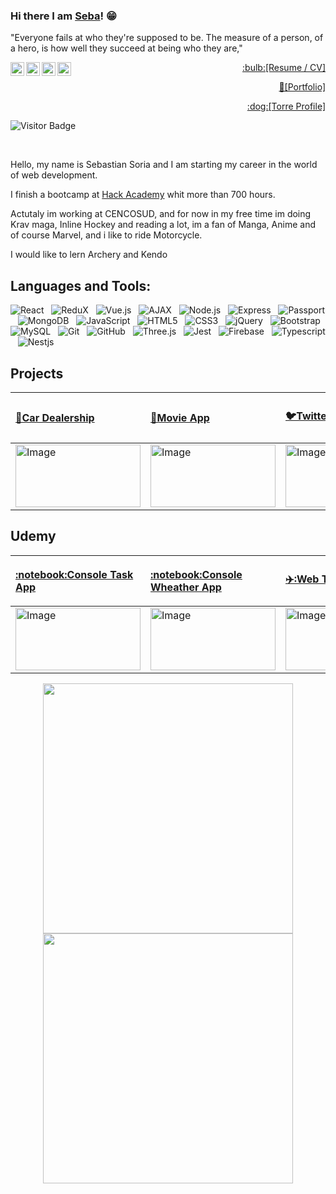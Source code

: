 ### Hi there I am [Seba](https://github.com/soriagorgoroso)! 😁
<!--  <img src="https://media.giphy.com/media/hvRJCLFzcasrR4ia7z/giphy.gif" width="5px"> -->
<p>"Everyone fails at who they're supposed to be. The measure of a person, of a hero, is how well they succeed at being who they are,"</p>
<a href="https://www.instagram.com/">
  <img align="left" alt="Sebastian's Instagram" width="22px" src="https://raw.githubusercontent.com/hussainweb/hussainweb/main/icons/instagram.png" />
</a>
<a href="https://discordapp.com/users/Zombie48#1820">
  <img align="left" alt="Sebastian's Discord" width="22px" src="https://raw.githubusercontent.com/peterthehan/peterthehan/master/assets/discord.svg" />
</a>
<a href="https://twitter.com/SebaHCK">
  <img align="left" alt="Sebastian Soria | Twitter" width="22px" src="https://raw.githubusercontent.com/peterthehan/peterthehan/master/assets/twitter.svg" />
</a>



<a href="https://www.linkedin.com/in/soriagorgoroso/">
  <img align="left" alt="Sebastian's LinkedIN" width="22px" src="https://raw.githubusercontent.com/peterthehan/peterthehan/master/assets/linkedin.svg" />
</a><p  align="right" >
 <a  href="https://bit.ly/3LC8Wqw">    :bulb:[Resume / CV]   </a>
</p>
</a><p  align="right" >
 <a  href="https://bit.ly/37kAkL9
">    💪[Portfolio]   </a>
</p>
<p  align="right" >
 <a  href="https://torre.co/soriagorgoroso
">    :dog:[Torre Profile]   </a>
</p>

![Visitor Badge](https://visitor-badge.laobi.icu/badge?page_id=soriagorgoroso.soriagorgoroso)

<br>

<p>
Hello, my name is Sebastian Soria and I am starting my career in the world of web development.
</p>

<p>
I finish a bootcamp at <a href="https://ha.dev/">Hack Academy</a> whit more than 700 hours.
</p>
<p>
Actutaly im working at CENCOSUD, and for now in my free time im doing Krav maga, Inline Hockey and reading a lot, im a fan of Manga, Anime and of course Marvel, and i like to ride Motorcycle.
</p>
<p>
I would like to lern Archery and Kendo
</p>
<p>

</p>

## **Languages and Tools:** <br>
![React](https://img.shields.io/badge/-React-black?logo=React&style=social)&nbsp;&nbsp;
![ReduX](https://img.shields.io/badge/-ReduX-black?logo=ReduX&style=social)&nbsp;&nbsp;
![Vue.js](https://img.shields.io/badge/-Vue.js-black?logo=Vue.js&style=social)&nbsp;&nbsp;
![AJAX](https://img.shields.io/badge/-AJAX-black?logo=AJAX&style=social)&nbsp;&nbsp;
![Node.js](https://img.shields.io/badge/-Node.js-black?logo=node.js&style=social)&nbsp;&nbsp;
![Express](https://img.shields.io/badge/-Express-black?logo=Express&style=social)&nbsp;&nbsp;
![Passport](https://img.shields.io/badge/-Passport-black?logo=Passport&style=social)&nbsp;&nbsp;
![MongoDB](https://img.shields.io/badge/-MongoDB-black?logo=MongoDB&style=social)&nbsp;&nbsp;
![JavaScript](https://img.shields.io/badge/-JavaScript-black?logo=javascript&style=social)&nbsp;&nbsp;
![HTML5](https://img.shields.io/badge/-HTML5-black?logo=html5&style=social)&nbsp;&nbsp;
![CSS3](https://img.shields.io/badge/-CSS3-black?logo=css3&style=social)&nbsp;&nbsp;
![jQuery](https://img.shields.io/badge/-jQuery-black?logo=jquery&style=social)&nbsp;&nbsp;
![Bootstrap](https://img.shields.io/badge/-Bootstrap-black?logo=bootstrap&style=social)&nbsp;&nbsp;
![MySQL](https://img.shields.io/badge/-MySQL-black?logo=mysql&style=social)&nbsp;&nbsp;
![Git](https://img.shields.io/badge/-Git-black?logo=git&style=social)&nbsp;&nbsp;
![GitHub](https://img.shields.io/badge/-GitHub-black?logo=github&style=social)&nbsp;&nbsp;
![Three.js](https://img.shields.io/badge/-Three.js-black?logo=Three.js&style=social)&nbsp;&nbsp;
![Jest](https://img.shields.io/badge/-Jest-black?logo=Jest&style=social)&nbsp;&nbsp;
![Firebase](https://img.shields.io/badge/-Firebase-black?logo=Firebase&style=social)&nbsp;&nbsp;
![Typescript](https://img.shields.io/badge/-Typescript-black?logo=Typescript&style=social)&nbsp;&nbsp;
![Nestjs](https://img.shields.io/badge/-Nestjs-black?logo=Nestjs&style=social)&nbsp;&nbsp;

## **Projects** <br>


<table class="tg">
<thead>
  <tr>
    <th class="tg-0pky"><p align = "start">
<a  href="https://proyectofinalha2021.netlify.app">    🚗Car Dealership   </a>
</p></th>
    <th class="tg-0pky"><p align = "start">
<a  href="https://bit.ly/3LEXfj0">    🍿Movie App   </a>
</p></th>
    <th class="tg-0pky"><p align = "start">
<a  href="https://bit.ly/3O6k29m">    🐦Twitter Clone    </a><br>
</p></th>
    <th class="tg-0pky"><p align = "start">
<a  href="https://bit.ly/3KcrXzv">    🍺E-Commerce   </a><br>
<a  href="https://bit.ly/37iaMhy">    💾E-Commerce/API  </a>
   
</p></th>
    <th class="tg-0pky"><p align = "start">
<a  href="https://bit.ly/3u9zb1u">    📝E-Commerce </br>Dashboard   </a><br>
  
</p></th>
  </tr>
</thead>
<tbody>
 <tr>
    <td class="tg-0pky"><img src="https://github.com/soriagorgoroso/soriagorgoroso/blob/main/img/Cardealership.png?raw=true" alt="Image" width="200" height="100"></td>
    <td class="tg-0pky"><img src="https://github.com/soriagorgoroso/soriagorgoroso/blob/main/img/hackflix.png?raw=true" alt="Image" width="200" height="100"></td>
    <td class="tg-0pky"><img src="https://github.com/soriagorgoroso/soriagorgoroso/blob/main/img/twiiter.png?raw=true" alt="Image" width="200" height="100"></td>
    <td class="tg-0pky"><img src="https://github.com/soriagorgoroso/soriagorgoroso/blob/main/img/hackbier.png?raw=true" alt="Image" width="200" height="100"></td>
    <td class="tg-8bgf"><img src="https://github.com/soriagorgoroso/soriagorgoroso/blob/main/img/dashboard.png?raw=true" alt="Image" width="200" height="100"></td>
  </tr>
</tbody>
</tbody>
</table>

## **Udemy** <br>


<table class="tg">
<thead>
  <tr>
   <th class="tg-0pky"><p align = "start">
      <a  href="https://github.com/soriagorgoroso/consoleTask">   :notebook:Console Task App  </a>
   </th>  
   <th class="tg-0pky"><p align = "start">
      <a  href="https://github.com/soriagorgoroso/consoleWheather">   :notebook:Console Wheather App  </a>
   </th>
   <th class="tg-0pky"><p align = "start">
      <a  href="https://bit.ly/3OCzklH">   ✈️:Web Trip  </a>
   </th>
   <th class="tg-0pky"><p align = "start">
      <a  href="https://bit.ly/3PF1XPa">   :alien:Gif App   </a>
      <br>
      <a  href="https://github.com/soriagorgoroso/gifAppJest">   :alien:Gif App Jest  </a>
   </th>
  </tr>
</thead>
<tbody>
 <tr>
    <td class="tg-0pky"><img src="https://github.com/soriagorgoroso/soriagorgoroso/blob/main/img/Screenshot%202022-06-21%20045158.png?raw=true" alt="Image" width="200" height="100">
   </td>
    <td class="tg-0pky"><img src="https://github.com/soriagorgoroso/soriagorgoroso/blob/main/img/wheather.png" alt="Image" width="200" height="100">
   </td>
      <td class="tg-0pky"><img src="https://github.com/soriagorgoroso/soriagorgoroso/blob/main/img/image.png" alt="Image" width="200" height="100">
   </td>
    </td>
      <td class="tg-0pky"><img src="https://github.com/soriagorgoroso/soriagorgoroso/blob/main/img/gifapp.png" alt="Image" width="200" height="100">
   </td>
</tbody>
</tbody>
</table>

<p align = "start">
</p>



<p align = "center">
<img width = 400 src="https://github-readme-stats.vercel.app/api/top-langs/?username=soriagorgoroso&hide=TeX&layout=compact&theme=swift"/>
<img  width = 400 src="https://github-readme-stats.vercel.app/api?username=soriagorgoroso&count_private=true&show_icons=true&include_all_commits=true&theme=swift"/>
</p>

